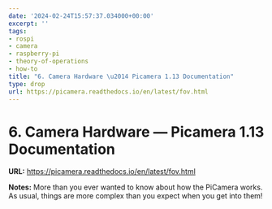 ```yaml
---
date: '2024-02-24T15:57:37.034000+00:00'
excerpt: ''
tags:
- rospi
- camera
- raspberry-pi
- theory-of-operations
- how-to
title: "6. Camera Hardware \u2014 Picamera 1.13 Documentation"
type: drop
url: https://picamera.readthedocs.io/en/latest/fov.html
---
```


# 6. Camera Hardware — Picamera 1.13 Documentation

**URL:** https://picamera.readthedocs.io/en/latest/fov.html

**Notes:**
More than you ever wanted to know about how the PiCamera works. As usual, things are more complex than you expect when you get into them!

